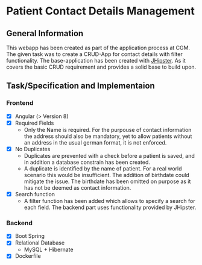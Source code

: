 # Patient Contact Details Management

## General Information

This webapp has been created as part of the application process at CGM.
The given task was to create a CRUD-App for contact details with filter functionality.
The base-application has been created with [JHipster](http://www.jhipster.tech).
As it covers the basic CRUD requirement and provides a solid base to build upon.

## Task/Specification and Implementaion

### Frontend

- [x] Angular (> Version 8)
- [x] Required Fields
  - Only the Name is required.
    For the purpouse of contact information the address should also be mandatory,
    yet to allow patients without an address in the usual german format, it is not enforced.
- [x] No Duplicates
  - Duplicates are prevented with a check before a patient is saved, and in
    addition a database constrain has been created.
  - A duplicate is identified by the name of patient. For a real world
    scenario this would be insufficient. The addition of birthdate could
    mitigate the issue. The birthdate has been omitted on purpose as it has
    not be deemed as contact information.
- [x] Search function
  - A filter function has been added which allows to specify a search for
    each field. The backend part uses functionality provided by JHipster.

### Backend

- [x] Boot Spring
- [x] Relational Database
  - MySQL + Hibernate
- [x] Dockerfile
